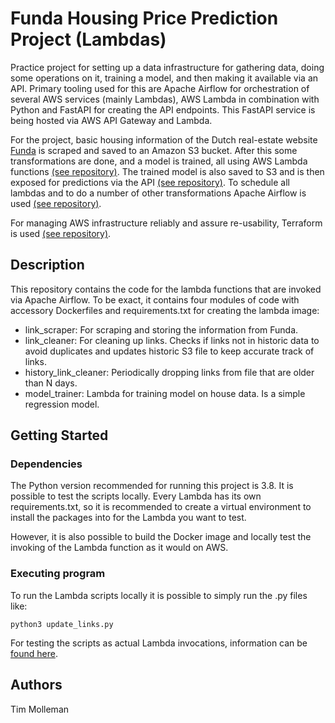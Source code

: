 # Funda Housing Price Prediction Project (Lambdas)

Practice project for setting up a data infrastructure for gathering data, doing some operations on it,
training a model, and then making it available via an API. Primary tooling used for this are Apache Airflow for orchestration of
several AWS services (mainly Lambdas), AWS Lambda in combination with Python and FastAPI for creating the API endpoints.
This FastAPI service is being hosted via AWS API Gateway and Lambda.

For the project, basic housing information of the Dutch real-estate website [Funda](https://www.funda.nl/) is scraped and saved
to an Amazon S3 bucket. After this some transformations are done, and a model is trained, all using AWS Lambda functions
[(see repository)](https://github.com/TimMolleman/funda-link-scraper). The trained  model is also saved to S3 and is then exposed for predictions via the 
API [(see repository)](https://github.com/TimMolleman/funda-api). To schedule all lambdas and to do a number of other
transformations Apache Airflow is used [(see repository)](https://github.com/TimMolleman/funda-airflow).

For managing AWS infrastructure reliably and assure re-usability, Terraform is used [(see repository)](https://github.com/TimMolleman/funda-terraform).

## Description
This repository contains the code for the lambda functions that are invoked via Apache Airflow.
To be exact, it contains four modules of code with accessory Dockerfiles and requirements.txt for creating the lambda image:

* link_scraper: For scraping and storing the information from Funda.
* link_cleaner: For cleaning up links. Checks if links not in historic data to avoid duplicates and updates historic S3 file to keep accurate track of links.
* history_link_cleaner: Periodically dropping links from file that are older than N days.
* model_trainer: Lambda for training model on house data. Is a simple regression model.

## Getting Started

### Dependencies
The Python version recommended for running this project is 3.8.
It is possible to test the scripts locally. Every Lambda has its own requirements.txt, so it is recommended
to create a virtual environment to install the packages into for the Lambda you want to test.

However, it is also possible to build the Docker image and locally test the invoking of the Lambda function
as it would on AWS.

### Executing program
To run the Lambda scripts locally it is possible to simply run the .py files like:
```
python3 update_links.py
```

For testing the scripts as actual Lambda invocations, information can be [found here](https://docs.aws.amazon.com/lambda/latest/dg/images-create.html).

## Authors
Tim Molleman
